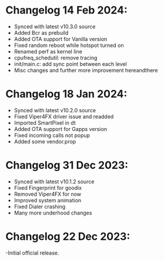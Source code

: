 # Changelog 14 Feb 2024:
- Synced with latest v10.3.0 source
- Added Bcr as prebuild
- Added OTA support for Vanilla version
- Fixed random reboot while hotspot turned on
- Renamed perf as kernel line
- cpufreq_schedutil: remove tracing
- init/main.c: add sync point between each level
- Misc changes and further more improvement hereandthere

# Changelog 18 Jan 2024:
- Synced with latest v10.2.0 source
- Fixed Viper4FX driver issue and readded
- Imported SmartPixel in dt
- Added OTA support for Gapps version
- Fixed incoming calls not popup
- Added some vendor.prop

# Changelog 31 Dec 2023:
- Synced with latest v10.1.2 source
- Fixed Fingerprint for goodix 
- Removed Viper4FX for now
- Improved system animation
- Fixed Dialer crashing
- Many more underhood changes

# Changelog 22 Dec 2023:
-Initial official release.
